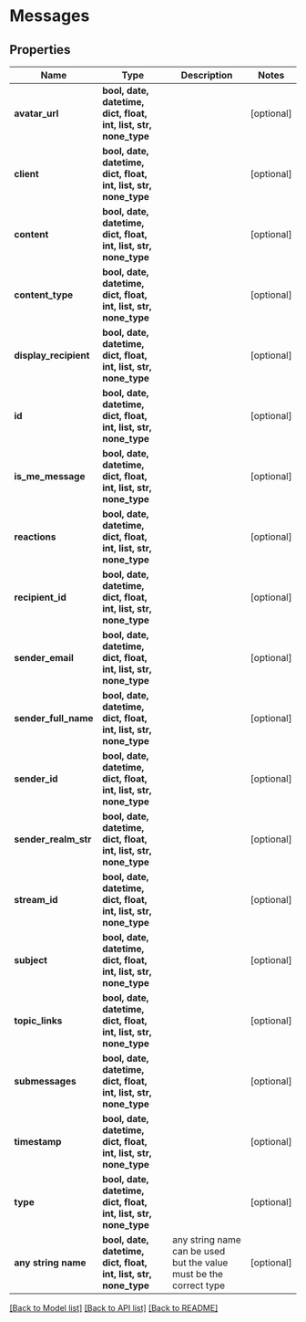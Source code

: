 # Messages


## Properties
Name | Type | Description | Notes
------------ | ------------- | ------------- | -------------
**avatar_url** | **bool, date, datetime, dict, float, int, list, str, none_type** |  | [optional] 
**client** | **bool, date, datetime, dict, float, int, list, str, none_type** |  | [optional] 
**content** | **bool, date, datetime, dict, float, int, list, str, none_type** |  | [optional] 
**content_type** | **bool, date, datetime, dict, float, int, list, str, none_type** |  | [optional] 
**display_recipient** | **bool, date, datetime, dict, float, int, list, str, none_type** |  | [optional] 
**id** | **bool, date, datetime, dict, float, int, list, str, none_type** |  | [optional] 
**is_me_message** | **bool, date, datetime, dict, float, int, list, str, none_type** |  | [optional] 
**reactions** | **bool, date, datetime, dict, float, int, list, str, none_type** |  | [optional] 
**recipient_id** | **bool, date, datetime, dict, float, int, list, str, none_type** |  | [optional] 
**sender_email** | **bool, date, datetime, dict, float, int, list, str, none_type** |  | [optional] 
**sender_full_name** | **bool, date, datetime, dict, float, int, list, str, none_type** |  | [optional] 
**sender_id** | **bool, date, datetime, dict, float, int, list, str, none_type** |  | [optional] 
**sender_realm_str** | **bool, date, datetime, dict, float, int, list, str, none_type** |  | [optional] 
**stream_id** | **bool, date, datetime, dict, float, int, list, str, none_type** |  | [optional] 
**subject** | **bool, date, datetime, dict, float, int, list, str, none_type** |  | [optional] 
**topic_links** | **bool, date, datetime, dict, float, int, list, str, none_type** |  | [optional] 
**submessages** | **bool, date, datetime, dict, float, int, list, str, none_type** |  | [optional] 
**timestamp** | **bool, date, datetime, dict, float, int, list, str, none_type** |  | [optional] 
**type** | **bool, date, datetime, dict, float, int, list, str, none_type** |  | [optional] 
**any string name** | **bool, date, datetime, dict, float, int, list, str, none_type** | any string name can be used but the value must be the correct type | [optional]

[[Back to Model list]](../README.md#documentation-for-models) [[Back to API list]](../README.md#documentation-for-api-endpoints) [[Back to README]](../README.md)


